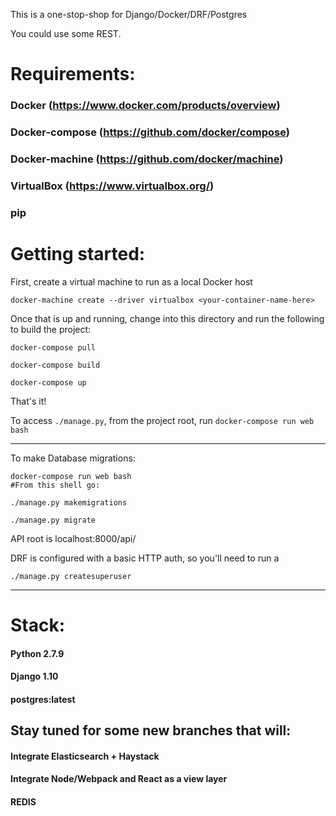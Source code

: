 This is a one-stop-shop for Django/Docker/DRF/Postgres

You could use some REST.

# Requirements:


### Docker (https://www.docker.com/products/overview)

### Docker-compose (https://github.com/docker/compose)

### Docker-machine (https://github.com/docker/machine)

### VirtualBox (https://www.virtualbox.org/)

### pip



# Getting started:

First, create a virtual machine to run as a local Docker host

`docker-machine create --driver virtualbox <your-container-name-here>`

Once that is up and running, change into this directory and run the following to build the project:

```
docker-compose pull

docker-compose build

docker-compose up
```



That's it!

To access `./manage.py`, from the project root, run `docker-compose run web bash`

--------------------------------------------------------------------------------

To make Database migrations:

```
docker-compose run web bash
#From this shell go:

./manage.py makemigrations

./manage.py migrate

```

API root is localhost:8000/api/

DRF is configured with a basic HTTP auth, so you'll need to run a
```
./manage.py createsuperuser
```

--------------------------------------------------------------------------------

# Stack:

#### Python 2.7.9

#### Django 1.10

#### postgres:latest

## Stay tuned for some new branches that will:
#### Integrate Elasticsearch + Haystack
#### Integrate Node/Webpack and React as a view layer
#### REDIS
